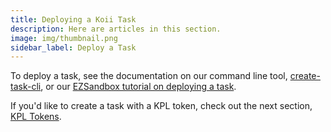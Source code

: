 ```yaml
---
title: Deploying a Koii Task
description: Here are articles in this section.
image: img/thumbnail.png
sidebar_label: Deploy a Task
---
```


To deploy a task, see the documentation on our command line tool, [create-task-cli](/develop/command-line-tool/create-task-cli/intro), or our [EZSandbox tutorial on deploying a task](https://github.com/koii-network/ezsandbox/blob/main/Lesson%201/PartIV.md).

If you'd like to create a task with a KPL token, check out the next section, [KPL Tokens](/develop/task-development/kpl-tokens.md).
